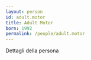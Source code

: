 ```yaml
---
layout: person
id: adult.motor
title: Adult Motor
born: 1992
permalink: /people/adult.motor
---
```


Dettagli della persona 